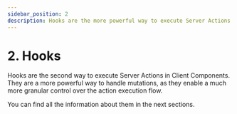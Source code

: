 ```yaml
---
sidebar_position: 2
description: Hooks are the more powerful way to execute Server Actions in Client Components.
---
```


# 2. Hooks

Hooks are the second way to execute Server Actions in Client Components. They are a more powerful way to handle mutations, as they enable a much more granular control over the action execution flow.

You can find all the information about them in the next sections.
